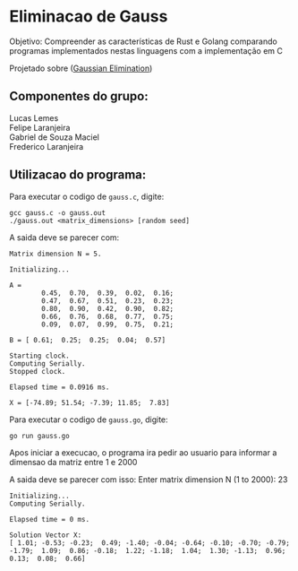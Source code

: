# Eliminacao de Gauss 

Objetivo: Compreender as características de Rust e Golang comparando programas implementados nestas linguagens com a implementação em C

Projetado sobre ([Gaussian Elimination](https://github.com/gmendonca/gaussian-elimination-pthreads-openmp.git))


## Componentes do grupo:
Lucas Lemes <br/>
Felipe Laranjeira <br/>
Gabriel de Souza Maciel  <br/>
Frederico Laranjeira <br/>


## Utilizacao do programa: 

Para executar o codigo de `gauss.c`, digite:

    gcc gauss.c -o gauss.out 
    ./gauss.out <matrix_dimensions> [random seed]

A saida deve se parecer com:

    Matrix dimension N = 5.

    Initializing...

    A =
            0.45,  0.70,  0.39,  0.02,  0.16;
            0.47,  0.67,  0.51,  0.23,  0.23;
            0.80,  0.90,  0.42,  0.90,  0.82;
            0.66,  0.76,  0.68,  0.77,  0.75;
            0.09,  0.07,  0.99,  0.75,  0.21;

    B = [ 0.61;  0.25;  0.25;  0.04;  0.57]

    Starting clock.
    Computing Serially.
    Stopped clock.

    Elapsed time = 0.0916 ms.

    X = [-74.89; 51.54; -7.39; 11.85;  7.83]

Para executar o codigo de `gauss.go`, digite:

    go run gauss.go 

Apos iniciar a execucao, o programa ira pedir ao usuario para informar a dimensao da matriz entre 1 e 2000

A saida deve se parecer com isso:
    Enter matrix dimension N (1 to 2000): 23

    Initializing...
    Computing Serially.

    Elapsed time = 0 ms.

    Solution Vector X:
    [ 1.01; -0.53; -0.23;  0.49; -1.40; -0.04; -0.64; -0.10; -0.70; -0.79; -1.79;  1.09;  0.86; -0.18;  1.22; -1.18;  1.04;  1.30; -1.13;  0.96;  0.13;  0.08;  0.66]